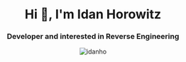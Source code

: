 <h1 align="center">
    Hi 👋, I'm Idan Horowitz
</h1>
<h3 align="center">
    Developer and interested in Reverse Engineering
</h3>
<p align="center">
    <img align="center" alt="idanho" src="https://github-readme-stats.vercel.app/api?username=idanho&count_private=true&show_icons=true&hide_rank=true"/>
</p>
